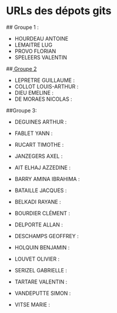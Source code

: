 # URLs des dépots gits

## Groupe 1 :
* HOURDEAU  ANTOINE 
* LEMAITRE  LUG 
* PROVO FLORIAN 
* SPELEERS  VALENTIN 

##<a href="https://github.com/ptitguigui/tdd.git"> Groupe 2 </a>
* LEPRETRE  GUILLAUME : 
* COLLOT  LOUIS-ARTHUR : 
* DIEU  EMELINE : 
* DE MORAES NICOLAS :  


##Groupe 3:
* DEGUINES  ARTHUR : 
* FABLET  YANN : 
* RUCART  TIMOTHE : 
* JANZEGERS AXEL : 



* AIT ELHAJ AZZEDINE : 
* BARRY AMINA IBRAHIMA : 
* BATAILLE  JACQUES : 
* BELKADI RAYANE : 
* BOURDIER  CLÉMENT : 
* DELPORTE  ALLAN : 
* DESCHAMPS GEOFFREY : 
* HOLQUIN BENJAMIN : 
* LOUVET  OLIVIER : 
* SERIZEL GABRIELLE : 
* TARTARE VALENTIN : 
* VANDEPUTTE  SIMON : 
* VITSE MARIE : 
